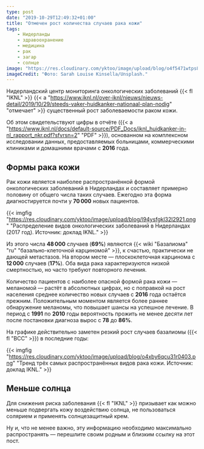 ```yaml
---
type: post
date: "2019-10-29T12:49:32+01:00"
title: "Отмечен рост количества случаев рака кожи"
tags:
    - Нидерланды
    - здравоохранение
    - медицина
    - рак
    - загар
    - солнце
image: "https://res.cloudinary.com/yktoo/image/upload/blog/o4f5471wtps81491.jpg"
imageCredit: "Фото: Sarah Louise Kinsella/Unsplash."
---
```


Нидерландский центр мониторинга онкологических заболеваний {{< fl "IKNL" >}} {{< a "https://www.iknl.nl/over-iknl/nieuws/nieuws-detail/2019/10/29/steeds-vaker-huidkanker-nationaal-plan-nodig" "отмечает" >}} существенный рост заболеваемости раком кожи.

<!--more-->

Об этом свидетельствуют цифры в отчёте ({{< a "https://www.iknl.nl/docs/default-source/PDF_Docs/iknl_huidkanker-in-nl_rapport_nkr.pdf?sfvrsn=2" "PDF" >}}), основанном на комплексном исследовании данных, предоставляемых больницами, коммерческими клиниками и домашними врачами с **2016** года.

## Формы рака кожи

Рак кожи является наиболее распространённой формой онкологических заболеваний в Нидерландах и составляет примерно половину от общего числа таких случаев. Ежегодно эта форма диагностируется почти у **70 000** новых пациентов.

{{< imgfig "https://res.cloudinary.com/yktoo/image/upload/blog/l94ysfgkl32l2921.png" "Распределение видов онкологических заболеваний в Нидерландах (2017 год). Источник: доклад IKNL." >}}

Из этого числа **48 000** случаев (**69%**) являются {{< wiki "Базалиома" "ru" "базально-клеточной карциномой" >}}, к счастью, практически не дающей метастазов. На втором месте — плоскоклеточная карцинома с **12 000** случаев (**17%**). Оба вида рака характеризуются низкой смертностью, но часто требуют повторного лечения.

Количество пациентов с наиболее опасной формой рака кожи — меланомой — растёт в абсолютных цифрах, но с поправкой на рост населения среднее количество новых случаев с **2016** года остаётся прежним. Положительным моментом является более раннее обнаружение меланомы, что повышает шансы на успешное лечение. В период с **1991** по **2010** годы вероятность прожить не менее десяти лет после постановки диагноза вырос с **78** до **86%**.

На графике действительно заметен резкий рост случаев базалиомы ({{< fl "BCC" >}}) в последние годы:

{{< imgfig "https://res.cloudinary.com/yktoo/image/upload/blog/o4xby6qcu31r0403.png" "Тренд трёх самых распространённых видов рака кожи. Источник: доклад IKNL." >}}

## Меньше солнца

Для снижения риска заболевания {{< fl "IKNL" >}} призывает как можно меньше подвергать кожу воздействию солнца, не пользоваться солярием и применять солнцезащитный крем.

Ну и, что не менее важно, эту информацию необходимо максимально распространять — перешлите своим родным и близким ссылку на этот пост.